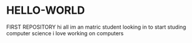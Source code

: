 # HELLO-WORLD
FIRST REPOSITORY
hi all
im an matric student looking in to start studing computer science
i love working on computers
